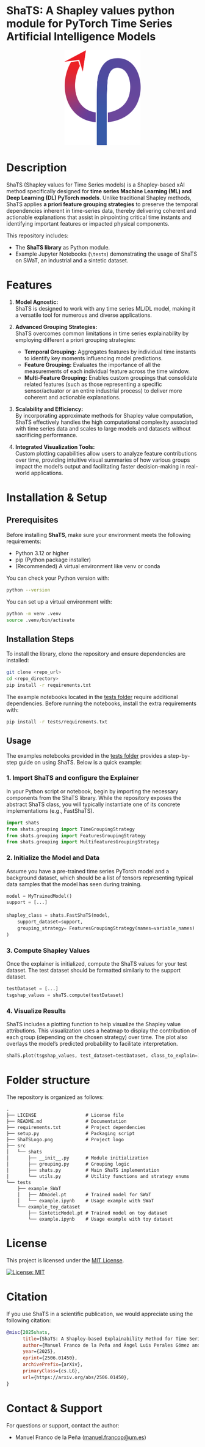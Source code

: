 # ShaTS: A Shapley values python module for PyTorch Time Series Artificial Intelligence Models

<div align='center'>
<img src="ShaTSLogo.png" alt="ShaTS logo" width="200"/>
</div>


# Description

ShaTS (Shapley values for Time Series models) is a Shapley-based xAI method specifically designed for **time series Machine Learning (ML) and Deep Learning (DL) PyTorch models**. Unlike traditional Shapley methods, ShaTS applies **a priori feature grouping strategies** to preserve the temporal dependencies inherent in time-series data, thereby delivering coherent and actionable explanations that assist in pinpointing critical time instants and identifying important features or impacted physical components.

This repository includes:
- The **ShaTS library** as Python module.
- Example Jupyter Notebooks (`\tests`) demonstrating the usage of ShaTS on SWaT, an industrial and a sintetic dataset. 


# Features

1. **Model Agnostic:**  
   ShaTS is designed to work with any time series ML/DL model, making it a versatile tool for numerous and diverse applications.

2. **Advanced Grouping Strategies:**  
   ShaTS overcomes common limitations in time series explainability by employing different a priori grouping strategies:
   - **Temporal Grouping:** Aggregates features by individual time instants to identify key moments influencing model predictions.
   - **Feature Grouping:** Evaluates the importance of all the measurements of each individual feature across the time window.
   - **Multi-Feature Grouping:** Enables custom groupings that consolidate related features (such as those representing a specific sensor/actuator or an entire industrial process) to deliver more coherent and actionable explanations.

3. **Scalability and Efficiency:**  
   By incorporating approximate methods for Shapley value computation, ShaTS effectively handles the high computational complexity associated with time series data and scales to large models and datasets without sacrificing performance.

4. **Integrated Visualization Tools:**  
   Custom plotting capabilities allow users to analyze feature contributions over time, providing intuitive visual summaries of how various groups impact the model’s output and facilitating faster decision-making in real-world applications.




# Installation & Setup

## Prerequisites

Before installing **ShaTS**, make sure your environment meets the following requirements:

+ Python 3.12 or higher
+ pip (Python package installer)
+ (Recommended) A virtual environment like venv or conda

You can check your Python version with:
```bash
python --version
```

You can set up a virtual environment with:

```bash
python -m venv .venv
source .venv/bin/activate
```


## Installation Steps

To install the library, clone the repository and ensure dependencies are installed:

```bash
git clone <repo_url>
cd <repo_directory>
pip install -r requirements.txt
```

The example notebooks located in the [tests folder](tests/) require additional dependencies. Before running the notebooks, install the extra requirements with:
```bash
pip install -r tests/requirements.txt
```



## Usage
The examples notebooks provided in the [tests folder](tests/) provides a step-by-step guide on using ShaTS. Below is a quick example:

### 1. Import ShaTS and configure the Explainer

In your Python script or notebook, begin by importing the necessary components from the ShaTS library. While the repository exposes the abstract ShaTS class, you will typically instantiate one of its concrete implementations (e.g., FastShaTS).

```python
import shats
from shats.grouping import TimeGroupingStrategy
from shats.grouping import FeaturesGroupingStrategy
from shats.grouping import MultifeaturesGroupingStrategy
```

### 2. Initialize the Model and Data

Assume you have a pre-trained time series PyTorch model and a background dataset, which should be a list of tensors representing typical data samples that the model has seen during training.

```python
model = MyTrainedModel()
support = [...]  

shapley_class = shats.FastShaTS(model, 
    support_dataset=support,
    grouping_strategy= FeaturesGroupingStrategy(names=variable_names)
)
```

### 3. Compute Shapley Values
Once the explainer is initialized, compute the ShaTS values for your test dataset. The test dataset should be formatted similarly to the support dataset.
```python
testDataset = [...] 
tsgshap_values = shaTS.compute(testDataset)
```

### 4. Visualize Results
ShaTS includes a plotting function to help visualize the Shapley value attributions. This visualization uses a heatmap to display the contribution of each group (depending on the chosen strategy) over time. The plot also overlays the model’s predicted probability to facilitate interpretation.

```python
shaTS.plot(tsgshap_values, test_dataset=testDataset, class_to_explain=1)
```




# Folder structure
The repository is organized as follows:

```
.
├── LICENSE                  # License file
├── README.md                # Documentation
├── requirements.txt         # Project dependencies
├── setup.py                 # Packaging script
├── ShaTSLogo.png            # Project logo
├── src
│   └── shats
│       ├── __init__.py      # Module initialization
│       ├── grouping.py      # Grouping logic
│       ├── shats.py         # Main ShaTS implementation
│       └── utils.py         # Utility functions and strategy enums
└── tests
    ├── example_SWaT
    │   ├── ADmodel.pt       # Trained model for SWaT
    │   └── example.ipynb    # Usage example with SWaT
    └── example_toy_dataset
        ├── SinteticModel.pt # Trained model on toy dataset
        └── example.ipynb    # Usage example with toy dataset
```


# License
This project is licensed under the [MIT License](LICENSE).

[![License: MIT](https://img.shields.io/badge/License-MIT-yellow.svg)](https://opensource.org/licenses/MIT)

# Citation

If you use ShaTS in a scientific publication, we would appreciate using the following citation:

```bibtex
@misc{2025shats,
      title={ShaTS: A Shapley-based Explainability Method for Time Series Artificial Intelligence Models applied to Anomaly Detection in Industrial Internet of Things}, 
      author={Manuel Franco de la Peña and Ángel Luis Perales Gómez and Lorenzo Fernández Maimó},
      year={2025},
      eprint={2506.01450},
      archivePrefix={arXiv},
      primaryClass={cs.LG},
      url={https://arxiv.org/abs/2506.01450}, 
}
```

# Contact & Support
For questions or support, contact the author:
- Manuel Franco de la Peña (manuel.francop@um.es)
